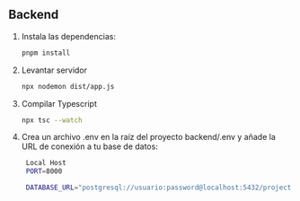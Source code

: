 ## Backend
1. Instala las dependencias:
   ```bash
   pnpm install

2. Levantar servidor
   ```bash
   npx nodemon dist/app.js
3. Compilar Typescript
   ```bash
   npx tsc --watch
2. Crea un archivo .env en la raíz del proyecto backend/.env y añade la URL de conexión a tu base de datos:
   ```bash
    Local Host
    PORT=8000

    DATABASE_URL="postgresql://usuario:password@localhost:5432/projectsdb?schema=public"
